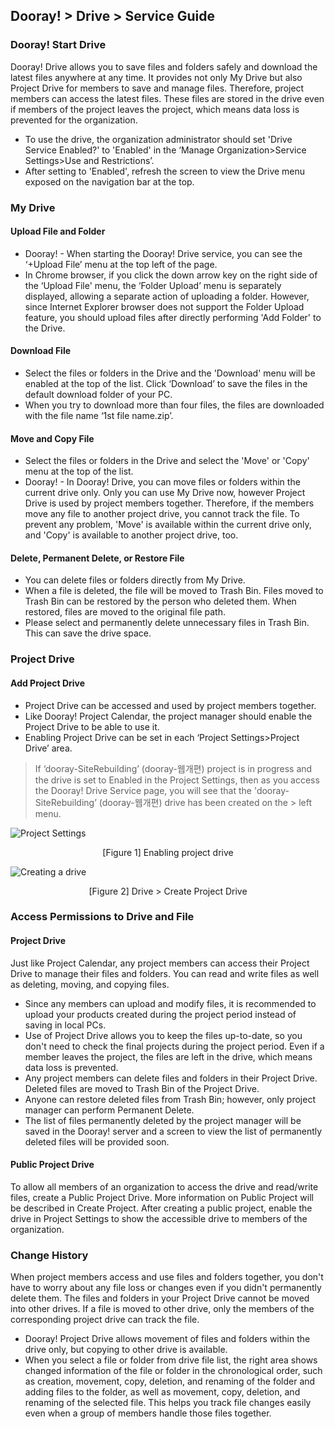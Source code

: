 ## Dooray! > Drive > Service Guide

### Dooray! Start Drive 

Dooray! Drive allows you to save files and folders safely and download the latest files anywhere at any time. 
It provides not only My Drive but also Project Drive for members to save and manage files. Therefore, project members can access the latest files. These files are stored in the drive even if members of the project leaves the project, which means data loss is prevented for the organization.

- To use the drive, the organization administrator should set 'Drive Service Enabled?' to 'Enabled' in the ‘Manage Organization&gt;Service Settings&gt;Use and Restrictions’.
- After setting to 'Enabled', refresh the screen to view the Drive menu exposed on the navigation bar at the top.

### My Drive 

#### Upload File and Folder

- Dooray! - When starting the Dooray! Drive service, you can see the ‘+Upload File’ menu at the top left of the page. 
- In Chrome browser, if you click the down arrow key on the right side of the ‘Upload File' menu, the ‘Folder Upload’ menu is separately displayed, allowing a separate action of uploading a folder. However, since Internet Explorer browser does not support the Folder Upload feature, you should upload files after directly performing 'Add Folder' to the Drive.

#### Download File

- Select the files or folders in the Drive and the 'Download' menu will be enabled at the top of the list. Click ‘Download’ to save the files in the default download folder of your PC. 
- When you try to download more than four files, the files are downloaded with the file name ‘1st file name.zip’.

#### Move and Copy File

- Select the files or folders in the Drive and select the 'Move' or 'Copy' menu at the top of the list. 
- Dooray! - In Dooray! Drive, you can move files or folders within the current drive only. Only you can use My Drive now, however Project Drive is used by project members together. Therefore, if the members move any file to another project drive, you cannot track the file. To prevent any problem, 'Move' is available within the current drive only, and 'Copy' is available to another project drive, too.

#### Delete, Permanent Delete, or Restore File

- You can delete files or folders directly from My Drive. 
- When a file is deleted, the file will be moved to Trash Bin. Files moved to Trash Bin can be restored by the person who deleted them. When restored, files are moved to the original file path. 
- Please select and permanently delete unnecessary files in Trash Bin. This can save the drive space.

### Project Drive 

#### Add Project Drive

- Project Drive can be accessed and used by project members together. 
-  Like Dooray! Project Calendar, the project manager should enable the Project Drive to be able to use it.
- Enabling Project Drive can be set in each ‘Project Settings&gt;Project Drive’ area.

> If ‘dooray-SiteRebuilding’ (dooray-웹개편) project is in progress and the drive is set to Enabled in the Project Settings, then as you access the Dooray! Drive Service page,
you will see that the 'dooray-SiteRebuilding’ (dooray-웹개편) drive has been created on the > left menu.


![Project Settings](http://static.toastoven.net/prod_dooray_drive/01_drive_setting.png)
<center>[Figure 1] Enabling project drive   </center>
  
![Creating a drive](http://static.toastoven.net/prod_dooray_drive/02_drive_create.png)
<center>[Figure 2] Drive > Create Project Drive</center>  
                                                 

### Access Permissions to Drive and File  

#### Project Drive
Just like Project Calendar, any project members can access their Project Drive to manage their files and folders. You can read and write files as well as deleting, moving, and copying files.

- Since any members can upload and modify files, it is recommended to upload your products created during the project period instead of saving in local PCs. 
- Use of Project Drive allows you to keep the files up-to-date, so you don't need to check the final projects during the project period. Even if a member leaves the project, the files are left in the drive, which means data loss is prevented.
- Any project members can delete files and folders in their Project Drive. Deleted files are moved to Trash Bin of the Project Drive.
- Anyone can restore deleted files from Trash Bin; however, only project manager can perform Permanent Delete.
- The list of files permanently deleted by the project manager will be saved in the Dooray! server and a screen to view the list of permanently deleted files will be provided soon.  

#### Public Project Drive
To allow all members of an organization to access the drive and read/write files, create a Public Project Drive. More information on Public Project will be described in Create Project. After creating a public project, enable the drive in Project Settings to show the accessible drive to members of the organization.  

###   Change History

When project members access and use files and folders together, you don't have to worry about any file loss or changes even if you didn't permanently delete them. The files and folders in your Project Drive cannot be moved into other drives. If a file is moved to other drive, only the members of the corresponding project drive can track the file. 

- Dooray! Project Drive allows movement of files and folders within the drive only, but copying to other drive is available.
- When you select a file or folder from drive file list, the right area shows changed information of the file or folder in the chronological order, such as creation, movement, copy, deletion, and renaming of the folder and adding files to the folder, as well as movement, copy, deletion, and renaming of the selected file. This helps you track file changes easily even when a group of members handle those files together.


